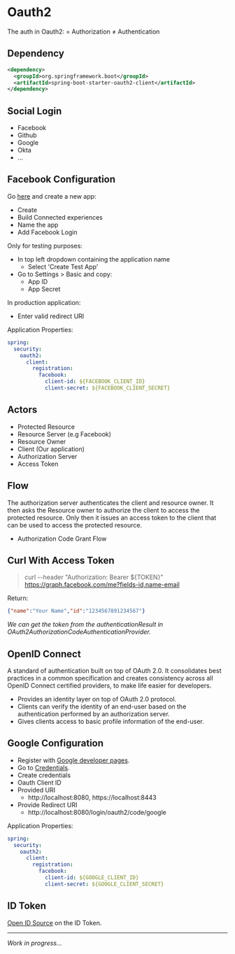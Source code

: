 # Oauth2
The auth in Oauth2:
= Authorization
≠ Authentication

## Dependency
```xml
<dependency>
  <groupId>org.springframework.boot</groupId>
  <artifactId>spring-boot-starter-oauth2-client</artifactId>
</dependency>
```

## Social Login
- Facebook
- Github
- Google
- Okta
- ...

## Facebook Configuration
Go [here](https://developers.facebook.com/) and create a new app:
- Create
- Build Connected experiences
- Name the app
- Add Facebook Login

Only for testing purposes: 
- In top left dropdown containing the application name
  - Select 'Create Test App'
- Go to Settings > Basic and copy:
  - App ID
  - App Secret

In production application:
- Enter valid redirect URI

Application Properties:
```yaml
spring:
  security:
    oauth2:
      client:
        registration:
          facebook:
            client-id: ${FACEBOOK_CLIENT_ID}
            client-secret: ${FACEBOOK_CLIENT_SECRET}
```

## Actors

- Protected Resource
- Resource Server (e.g Facebook)
- Resource Owner
- Client (Our application)
- Authorization Server
- Access Token

## Flow

The authorization server authenticates the client and resource owner.
It then asks the Resource owner to authorize the client to access the protected resource.
Only then it issues an access token to the client that can be used to access the protected resource.

- Authorization Code Grant Flow

## Curl With Access Token

> curl --header "Authorization: Bearer ${TOKEN}" https://graph.facebook.com/me?fields-id,name-email

Return:
```json
{"name":"Your Name","id":"1234567891234567"}
```

*We can get the token from the authenticationResult in OAuth2AuthorizationCodeAuthenticationProvider.*

## OpenID Connect

A standard of authentication built on top of OAuth 2.0. It consolidates best practices in a common specification
and creates consistency across all OpenID Connect certified providers, to make life easier for developers.

- Provides an identity layer on top of OAuth 2.0 protocol.
- Clients can verify the identity of an end-user based on the authentication performed by an authorization server.
- Gives clients access to basic profile information of the end-user.

## Google Configuration

- Register with [Google developer pages](https://developers.google.com/).
- Go to [Credentials](https://console.developers.google.com/apis/credentials).
- Create credentials
- Oauth Client ID
- Provided URI
  - http://localhost:8080, https://localhost:8443
- Provide Redirect URI
  - http://localhost:8080/login/oauth2/code/google

Application Properties:
```yaml
spring:
  security:
    oauth2:
      client:
        registration:
          facebook:
            client-id: ${GOOGLE_CLIENT_ID}
            client-secret: ${GOOGLE_CLIENT_SECRET}
```

## ID Token

[Open ID Source](https://openid.net/specs/openid-connect-core-1_0.html#IDToken) on the ID Token.


---
*Work in progress...*